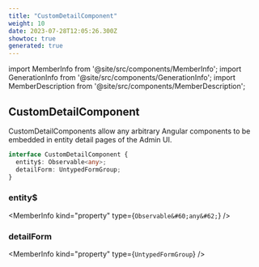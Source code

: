 ```yaml
---
title: "CustomDetailComponent"
weight: 10
date: 2023-07-28T12:05:26.300Z
showtoc: true
generated: true
---
```

<!-- This file was generated from the Vendure source. Do not modify. Instead, re-run the "docs:build" script -->
import MemberInfo from '@site/src/components/MemberInfo';
import GenerationInfo from '@site/src/components/GenerationInfo';
import MemberDescription from '@site/src/components/MemberDescription';


## CustomDetailComponent

<GenerationInfo sourceFile="packages/admin-ui/src/lib/core/src/providers/custom-detail-component/custom-detail-component-types.ts" sourceLine="14" packageName="@vendure/admin-ui" />

CustomDetailComponents allow any arbitrary Angular components to be embedded in entity detail
pages of the Admin UI.

```ts title="Signature"
interface CustomDetailComponent {
  entity$: Observable<any>;
  detailForm: UntypedFormGroup;
}
```

<div className="members-wrapper">

### entity$

<MemberInfo kind="property" type={`Observable&#60;any&#62;`}   />


### detailForm

<MemberInfo kind="property" type={`UntypedFormGroup`}   />




</div>
